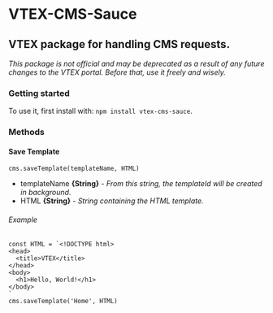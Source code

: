 VTEX-CMS-Sauce
==============
VTEX package for handling CMS requests.
--------------------------------------
*This package is not official and may be deprecated as a result of any future changes to the VTEX portal. Before that, use it freely and wisely.*


### Getting started
To use it, first install with: `npm install vtex-cms-sauce`.

### Methods

#### Save Template
`cms.saveTemplate(templateName, HTML)`
* templateName **{String}** - *From this string, the templateId will be created in background.*
* HTML **{String}** - *String containing the HTML template.*

###### Example
```
const HTML = `<!DOCTYPE html>
<head>
  <title>VTEX</title>
</head>
<body>
  <h1>Hello, World!</h1>
</body>
`
cms.saveTemplate('Home', HTML)
```
